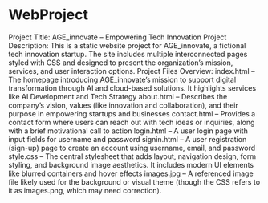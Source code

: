 # WebProject
Project Title: AGE_innovate – Empowering Tech Innovation
Project Description:
This is a static website project for AGE_innovate, a fictional tech innovation startup. The site includes multiple interconnected pages styled with CSS and designed to present the organization’s mission, services, and user interaction options.
Project Files Overview:
index.html – The homepage introducing AGE_innovate’s mission to support digital transformation through AI and cloud-based solutions. It highlights services like AI Development and Tech Strategy
about.html – Describes the company’s vision, values (like innovation and collaboration), and their purpose in empowering startups and businesses
contact.html – Provides a contact form where users can reach out with tech ideas or inquiries, along with a brief motivational call to action
login.html – A user login page with input fields for username and password
signin.html – A user registration (sign-up) page to create an account using username, email, and password
style.css – The central stylesheet that adds layout, navigation design, form styling, and background image aesthetics. It includes modern UI elements like blurred containers and hover effects
images.jpg – A referenced image file likely used for the background or visual theme (though the CSS refers to it as images.png, which may need correction).
